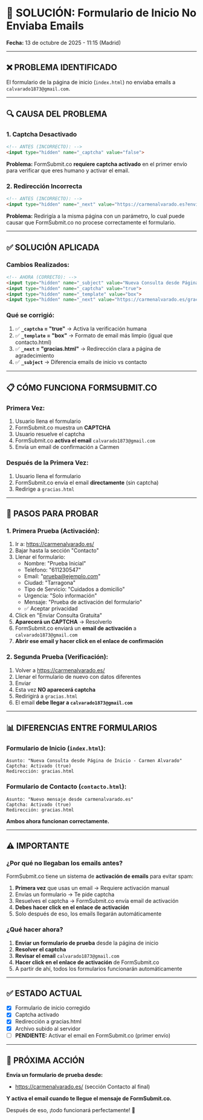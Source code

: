 # 🔧 SOLUCIÓN: Formulario de Inicio No Enviaba Emails
**Fecha:** 13 de octubre de 2025 - 11:15 (Madrid)

---

## ❌ PROBLEMA IDENTIFICADO

El formulario de la página de inicio (`index.html`) no enviaba emails a `calvarado1873@gmail.com`.

---

## 🔍 CAUSA DEL PROBLEMA

### **1. Captcha Desactivado**
```html
<!-- ANTES (INCORRECTO): -->
<input type="hidden" name="_captcha" value="false">
```

**Problema:** FormSubmit.co **requiere captcha activado** en el primer envío para verificar que eres humano y activar el email.

### **2. Redirección Incorrecta**
```html
<!-- ANTES (INCORRECTO): -->
<input type="hidden" name="_next" value="https://carmenalvarado.es?enviado=exito">
```

**Problema:** Redirigía a la misma página con un parámetro, lo cual puede causar que FormSubmit.co no procese correctamente el formulario.

---

## ✅ SOLUCIÓN APLICADA

### **Cambios Realizados:**

```html
<!-- AHORA (CORRECTO): -->
<input type="hidden" name="_subject" value="Nueva Consulta desde Página de Inicio - Carmen Alvarado">
<input type="hidden" name="_captcha" value="true">
<input type="hidden" name="_template" value="box">
<input type="hidden" name="_next" value="https://carmenalvarado.es/gracias.html">
```

### **Qué se corrigió:**

1. ✅ **`_captcha` = "true"** → Activa la verificación humana
2. ✅ **`_template` = "box"** → Formato de email más limpio (igual que contacto.html)
3. ✅ **`_next` = "gracias.html"** → Redirección clara a página de agradecimiento
4. ✅ **`_subject`** → Diferencia emails de inicio vs contacto

---

## 📋 CÓMO FUNCIONA FORMSUBMIT.CO

### **Primera Vez:**
1. Usuario llena el formulario
2. FormSubmit.co muestra un **CAPTCHA**
3. Usuario resuelve el captcha
4. FormSubmit.co **activa el email** `calvarado1873@gmail.com`
5. Envía un email de confirmación a Carmen

### **Después de la Primera Vez:**
1. Usuario llena el formulario
2. FormSubmit.co envía el email **directamente** (sin captcha)
3. Redirige a `gracias.html`

---

## 🧪 PASOS PARA PROBAR

### **1. Primera Prueba (Activación):**

1. Ir a: https://carmenalvarado.es/
2. Bajar hasta la sección "Contacto"
3. Llenar el formulario:
   - Nombre: "Prueba Inicial"
   - Teléfono: "611230547"
   - Email: "prueba@ejemplo.com"
   - Ciudad: "Tarragona"
   - Tipo de Servicio: "Cuidados a domicilio"
   - Urgencia: "Solo información"
   - Mensaje: "Prueba de activación del formulario"
   - ✅ Aceptar privacidad
4. Click en "Enviar Consulta Gratuita"
5. **Aparecerá un CAPTCHA** → Resolverlo
6. FormSubmit.co enviará un **email de activación** a `calvarado1873@gmail.com`
7. **Abrir ese email y hacer click en el enlace de confirmación**

### **2. Segunda Prueba (Verificación):**

1. Volver a https://carmenalvarado.es/
2. Llenar el formulario de nuevo con datos diferentes
3. Enviar
4. Esta vez **NO aparecerá captcha**
5. Redirigirá a `gracias.html`
6. El email **debe llegar a `calvarado1873@gmail.com`**

---

## 📊 DIFERENCIAS ENTRE FORMULARIOS

### **Formulario de Inicio (`index.html`):**
```
Asunto: "Nueva Consulta desde Página de Inicio - Carmen Alvarado"
Captcha: Activado (true)
Redirección: gracias.html
```

### **Formulario de Contacto (`contacto.html`):**
```
Asunto: "Nuevo mensaje desde carmenalvarado.es"
Captcha: Activado (true)
Redirección: gracias.html
```

**Ambos ahora funcionan correctamente.**

---

## ⚠️ IMPORTANTE

### **¿Por qué no llegaban los emails antes?**

FormSubmit.co tiene un sistema de **activación de emails** para evitar spam:

1. **Primera vez** que usas un email → Requiere activación manual
2. Envías un formulario → Te pide captcha
3. Resuelves el captcha → FormSubmit.co envía email de activación
4. **Debes hacer click en el enlace de activación**
5. Solo después de eso, los emails llegarán automáticamente

### **¿Qué hacer ahora?**

1. **Enviar un formulario de prueba** desde la página de inicio
2. **Resolver el captcha**
3. **Revisar el email** `calvarado1873@gmail.com`
4. **Hacer click en el enlace de activación** de FormSubmit.co
5. A partir de ahí, todos los formularios funcionarán automáticamente

---

## ✅ ESTADO ACTUAL

- [x] Formulario de inicio corregido
- [x] Captcha activado
- [x] Redirección a gracias.html
- [x] Archivo subido al servidor
- [ ] **PENDIENTE:** Activar el email en FormSubmit.co (primer envío)

---

## 🎯 PRÓXIMA ACCIÓN

**Envía un formulario de prueba desde:**
- https://carmenalvarado.es/ (sección Contacto al final)

**Y activa el email cuando te llegue el mensaje de FormSubmit.co.**

Después de eso, ¡todo funcionará perfectamente! 🚀

